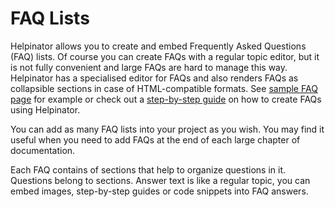 # FAQ Lists

Helpinator allows you to create and embed Frequently Asked Questions (FAQ) lists. Of course you can create FAQs with a regular topic editor, but it is not fully convenient and large FAQs are hard to manage this way. Helpinator has a specialised editor for FAQs and also renders FAQs as collapsible sections in case of HTML-compatible formats. See  [sample FAQ page](faq "sample FAQ page")  for example or check out a  [step-by-step guide](createafaq "step-by-step guide")  on how to create FAQs using Helpinator.


You can add as many FAQ lists into your project as you wish. You may find it useful when you need to add FAQs at the end of each large chapter of documentation.

Each FAQ contains of sections that help to organize questions in it. Questions belong to sections. Answer text is like a regular topic, you can embed images, step-by-step guides or code snippets into FAQ answers. 
